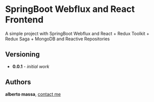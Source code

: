 
# SpringBoot Webflux and React Frontend

A simple project with SpringBoot Webflux and React + Redux Toolkit + Redux Saga + MongoDB and Reactive Repositories

## Versioning

* **0.0.1** - *initial work*

## Authors

**alberto massa**, [contact me](https://www.facebook.com/albertomassa.info)
